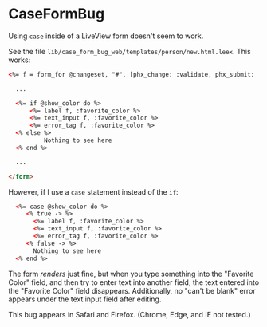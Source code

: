 # CaseFormBug

Using `case` inside of a LiveView form doesn't seem to work.

See the file `lib/case_form_bug_web/templates/person/new.html.leex`. This works:


```html
<%= f = form_for @changeset, "#", [phx_change: :validate, phx_submit: :save] %>

  ...

  <%= if @show_color do %>
      <%= label f, :favorite_color %>
      <%= text_input f, :favorite_color %>
      <%= error_tag f, :favorite_color %>
  <% else %>
          Nothing to see here
  <% end %>

  ...

</form>
```

However, if I use a `case` statement instead of the `if`:

```html
  <%= case @show_color do %>
     <% true -> %>
       <%= label f, :favorite_color %>
       <%= text_input f, :favorite_color %>
       <%= error_tag f, :favorite_color %>
     <% false -> %>
       Nothing to see here
  <% end %>
```

The form *renders* just fine, but when you type something into the "Favorite Color" field, and then try to enter text into another field, the text entered into the "Favorite Color" field disappears. Additionally, no "can't be blank" error appears under the text input field after editing.

This bug appears in Safari and Firefox. (Chrome, Edge, and IE not tested.)
